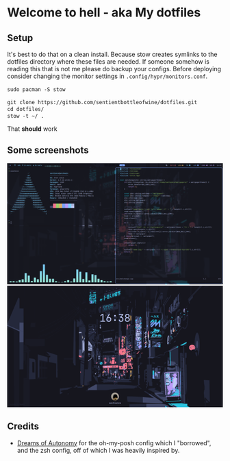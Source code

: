 # Welcome to hell - aka My dotfiles
## Setup
It's best to do that on a clean install. Because stow creates symlinks to the dotfiles directory where these files are needed.
If someone somehow is reading this that is not me please do backup your configs. Before deploying consider changing the monitor settings in `.config/hypr/monitors.conf`.
```
sudo pacman -S stow
```
```
git clone https://github.com/sentientbottleofwine/dotfiles.git
cd dotfiles/
stow -t ~/ .
```
That **should** work
## Some screenshots
![A shitty desktop](./assets/20240721_16h23m58s_grim.png)
![A shitty desktop 2](./assets/20240721_16h38m20s_grim.png)

## Credits
- [Dreams of Autonomy](https://github.com/dreamsofautonomy) for the oh-my-posh config which I "borrowed", and the zsh config, off of which I was heavily inspired by.
